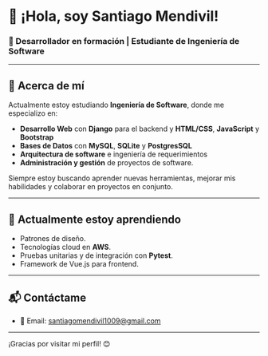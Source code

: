 # 👋 ¡Hola, soy Santiago Mendivil!  

### 🚀 Desarrollador en formación | Estudiante de Ingeniería de Software  

---

## 📌 Acerca de mí  

Actualmente estoy estudiando **Ingeniería de Software**, donde me especializo en:  
- **Desarrollo Web** con **Django** para el backend y **HTML/CSS**, **JavaScript** y **Bootstrap**  
- **Bases de Datos** con **MySQL**, **SQLite** y **PostgresSQL**  
- **Arquitectura de software** e ingeniería de requerimientos
- **Administración y gestión** de proyectos de software.   

Siempre estoy buscando aprender nuevas herramientas, mejorar mis habilidades y colaborar en proyectos en conjunto.  

---

## 🌱 Actualmente estoy aprendiendo  

- Patrones de diseño.  
- Tecnologías cloud en **AWS**.  
- Pruebas unitarias y de integración con **Pytest**.
- Framework de Vue.js para frontend.

---

## 📬 Contáctame  

- 📧 Email: [santiagomendivil1009@gmail.com](mailto:santiagomendivil1009@gmail.com)  

---

¡Gracias por visitar mi perfil! 😊  
